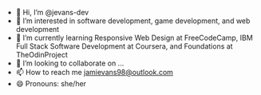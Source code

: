 - 👋 Hi, I’m @jevans-dev
- 👀 I’m interested in software development, game development, and web development
- 🌱 I’m currently learning Responsive Web Design at FreeCodeCamp, IBM Full Stack Software Development at Coursera, and Foundations at TheOdinProject
- 💞️ I’m looking to collaborate on ...
- 📫 How to reach me jamievans98@outlook.com
- 😄 Pronouns: she/her


<!---
jevans-dev/jevans-dev is a ✨ special ✨ repository because its `README.md` (this file) appears on your GitHub profile.
You can click the Preview link to take a look at your changes.
--->
